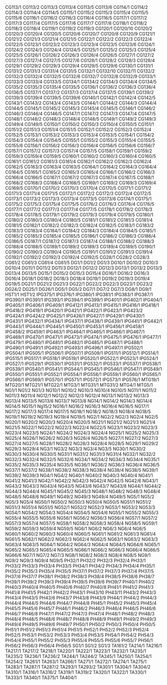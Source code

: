 CG113/1
CG113/2
CG113/3
CG113/4
CG113/5
CG113/6
CG114/1
CG114/2
CG114/3
CG114/4
CG114/5
CG115/1
CG115/2
CG115/3
CG115/4
CG115/5
CG115/6
CG116/1
CG116/2
CG116/3
CG116/4
CG116/5
CG117/1
CG117/2
CG117/3
CG117/4
CG117/5
CG117/6
CG117/7
CG117/8
CG118/1
CG118/2
CG118/3
CG118/4
CG119/1
CG119/2
CG119/3
CG120/1
CG120/10
CG120/2
CG120/3
CG120/4
CG120/5
CG120/6
CG120/7
CG120/8
CG120/9
CG121/1
CG121/2
CG121/3
CG121/4
CG121/5
CG122/1
CG122/2
CG122/3
CG122/4
CG122/5
CG123/1
CG123/2
CG123/3
CG123/4
CG123/5
CG123/6
CG124/1
CG124/2
CG124/3
CG124/4
CG124/5
CG125/1
CG125/2
CG125/3
CG125/4
CG125/5
CG126/1
CG126/2
CG126/3
CG126/4
CG126/5
CG127/1
CG127/2
CG127/3
CG127/4
CG127/5
CG127/6
CG128/1
CG128/2
CG128/3
CG128/4
CG129/1
CG129/2
CG129/3
CG129/4
CG129/5
CG129/6
CG130/1
CG131/1
CG131/2
CG131/3
CG131/4
CG131/5
CG132/1
CG132/10
CG132/11
CG132/2
CG132/3
CG132/4
CG132/5
CG132/6
CG132/7
CG132/8
CG132/9
CG133/1
CG133/3
CG133/4
CG133/5
CG134/1
CG134/2
CG134/3
CG134/4
CG134/5
CG135/2
CG135/3
CG135/4
CG135/5
CG136/1
CG136/2
CG136/3
CG136/4
CG136/5
CG137/1
CG137/2
CG137/3
CG137/4
CG137/5
CG139/1
CG139/2
CG139/3
CG139/4
CG139/5
CG139/6
CG140/1
CG142/1
CG142/4
CG142/5
CG143/1
CG143/2
CG143/4
CG143/5
CG144/1
CG144/2
CG144/3
CG144/4
CG144/5
CG145/1
CG145/2
CG145/3
CG145/4
CG145/5
CG146/1
CG146/2
CG146/3
CG146/4
CG146/5
CG147/1
CG147/2
CG147/3
CG147/4
CG147/5
CG148/1
CG148/2
CG148/3
CG148/4
CG148/5
CG149/1
CG149/2
CG149/3
CG149/4
CG149/5
CG150/1
CG150/2
CG150/3
CG150/4
CG150/5
CG151/1
CG151/2
CG151/3
CG151/4
CG151/5
CG152/1
CG152/2
CG152/3
CG152/4
CG152/5
CG153/1
CG153/2
CG153/3
CG153/4
CG153/5
CG154/1
CG154/2
CG154/3
CG154/4
CG154/5
CG155/1
CG155/2
CG155/3
CG155/4
CG155/5
CG155/6
CG156/1
CG156/2
CG156/3
CG156/4
CG156/5
CG156/6
CG156/7
CG157/1
CG157/2
CG157/3
CG157/4
CG157/5
CG158/1
CG159/1
CG159/2
CG159/3
CG159/4
CG159/5
CG160/1
CG160/2
CG160/3
CG160/4
CG160/5
CG161/1
CG161/2
CG161/3
CG161/4
CG162/1
CG162/2
CG162/3
CG162/4
CG162/5
CG163/3
CG163/4
CG163/5
CG164/1
CG164/2
CG164/3
CG164/4
CG164/5
CG165/1
CG165/2
CG165/3
CG165/4
CG166/1
CG166/2
CG166/3
CG166/4
CG166/5
CG167/1
CG167/2
CG167/3
CG167/4
CG167/5
CG168/1
CG168/2
CG168/3
CG168/4
CG168/5
CG169/1
CG169/2
CG169/3
CG169/4
CG169/5
CG170/1
CG170/2
CG170/3
CG170/4
CG170/5
CG171/1
CG171/2
CG171/3
CG171/4
CG171/5
CG172/1
CG172/2
CG172/3
CG172/4
CG172/5
CG173/1
CG173/2
CG173/3
CG173/4
CG173/5
CG173/6
CG174/1
CG175/1
CG175/2
CG175/3
CG175/4
CG175/5
CG176/2
CG176/3
CG176/4
CG176/5
CG177/1
CG177/2
CG177/3
CG177/4
CG177/5
CG178/1
CG178/2
CG178/3
CG178/4
CG178/5
CG179/1
CG179/2
CG179/3
CG179/4
CG179/5
CG180/1
CG180/2
CG180/3
CG180/4
CG180/5
CG181/1
CG181/2
CG181/3
CG181/4
CG181/5
CG182/1
CG182/2
CG182/3
CG182/4
CG182/5
CG183/1
CG183/2
CG183/3
CG183/4
CG184/1
CG184/2
CG184/3
CG184/4
CG184/5
CG185/1
CG185/2
CG185/3
CG185/4
CG185/5
CG186/1
CG186/2
CG186/3
CG186/4
CG186/5
CG187/1
CG187/2
CG187/3
CG187/4
CG188/1
CG188/2
CG188/3
CG188/4
CG188/5
CG189/1
CG189/2
CG189/3
CG189/4
CG189/5
CG190/1
CG190/2
CG190/3
CG190/4
CG190/5
CG191/1
CG191/2
CG191/3
CG191/4
CG192/1
CG192/2
CG192/3
CG192/4
CG192/5
CG28/1
CG28/2
CG28/3
CG61/2
CG61/3
CG61/4
CG61/5
DG1/1
DG1/2
DG1/3
DG10/1
DG10/2
DG10/3
DG10/4
DG11/1
DG11/2
DG11/3
DG12/1
DG12/2
DG12/3
DG13/1
DG13/2
DG13/3
DG13/4
DG13/5
DG15/1
DG15/2
DG15/3
DG15/4
DG16/1
DG16/2
DG16/3
DG16/4
DG18/1
DG18/2
DG18/3
DG18/4
DG19/1
DG19/2
DG19/3
DG19/4
DG19/5
DG21/1
DG21/2
DG21/3
DG22/1
DG22/2
DG22/3
DG23/1
DG23/2
DG24/2
DG25/1
DG26/1
DG5/1
DG5/2
DG7/1
DG7/2
DG7/3
DG8/1
DG9/1
HST1/1
HST1/2
IPG375/1
IPG376/1
IPG380/1
IPG381/1
IPG383/1
IPG387/1
IPG390/1
IPG391/1
IPG393/1
IPG394/1
IPG399/1
IPG401/1
IPG402/1
IPG404/1
IPG405/1
IPG406/1
IPG409/1
IPG412/1
IPG413/1
IPG415/1
IPG416/1
IPG418/1
IPG418/2
IPG419/1
IPG420/1
IPG421/1
IPG422/1
IPG423/1
IPG423/2
IPG424/1
IPG424/2
IPG425/1
IPG426/1
IPG427/1
IPG429/1
IPG430/1
IPG431/1
IPG432/1
IPG434/1
IPG437/1
IPG438/1
IPG439/1
IPG441/1
IPG442/1
IPG443/1
IPG444/1
IPG445/1
IPG450/1
IPG453/1
IPG456/1
IPG458/1
IPG458/2
IPG459/1
IPG463/1
IPG464/1
IPG465/1
IPG466/1
IPG467/1
IPG469/1
IPG470/1
IPG471/1
IPG473/1
IPG474/1
IPG475/1
IPG476/1
IPG477/1
IPG479/1
IPG480/1
IPG481/1
IPG482/1
IPG485/1
IPG487/1
IPG488/1
IPG490/1
IPG491/1
IPG492/1
IPG493/1
IPG496/1
IPG497/1
IPG502/1
IPG504/1
IPG505/1
IPG506/1
IPG507/1
IPG509/1
IPG511/1
IPG512/1
IPG514/1
IPG515/1
IPG517/1
IPG518/1
IPG519/1
IPG520/1
IPG522/1
IPG523/1
IPG524/1
IPG527/1
IPG529/1
IPG530/1
IPG531/1
IPG532/1
IPG533/1
IPG537/1
IPG538/1
IPG539/1
IPG540/1
IPG541/1
IPG544/1
IPG545/1
IPG546/1
IPG547/1
IPG549/1
IPG550/1
IPG551/1
IPG552/1
IPG554/1
IPG558/1
IPG559/1
IPG560/1
IPG565/1
IPG566/1
IPG569/1
IPG570/1
IPG571/1
IPG572/1
IPG573/1
IPG576/1
MTG19/1
MTG20/1
MTG21/1
MTG22/1
MTG3/1
MTG31/1
MTG31/2
MTG4/1
MTG5/1
NG1/1
NG1/2
NG1/3
NG10/1
NG10/2
NG10/3
NG10/4
NG10/5
NG11/1
NG11/2
NG11/3
NG11/4
NG12/1
NG12/2
NG12/3
NG12/4
NG13/1
NG13/2
NG13/3
NG13/4
NG13/5
NG13/6
NG13/7
NG13/8
NG14/1
NG14/2
NG14/3
NG14/4
NG14/5
NG15/1
Ng15/2
NG16/1
NG16/2
NG16/3
NG16/4
NG16/5
NG17/1
NG17/2
NG17/3
NG17/4
NG17/5
NG18/1
NG18/2
NG18/3
NG18/4
NG18/5
NG19/1
NG19/2
NG19/3
NG19/4
NG19/5
NG2/1
NG2/2
NG2/3
NG2/4
NG2/5
NG20/1
NG20/2
NG20/3
NG20/4
NG20/5
NG21/1
NG21/2
NG21/3
NG21/4
NG21/5
NG22/1
NG22/2
NG22/3
NG22/4
NG22/5
NG23/1
NG23/2
NG23/3
NG23/4
NG23/5
NG24/1
NG24/2
NG24/3
NG24/4
NG25/1
NG25/2
NG25/3
NG25/4
NG26/1
NG26/2
NG26/3
NG26/4
NG26/5
NG27/1
NG27/2
NG27/3
NG27/4
NG27/5
NG28/1
NG28/2
NG28/3
NG28/4
NG28/5
NG29/1
NG29/2
NG29/3
NG29/4
NG3/1
NG3/2
NG3/3
NG3/4
NG3/5
NG30/1
NG30/2
NG30/3
NG30/4
NG30/5
NG31/1
NG31/2
NG31/3
NG31/4
NG32/1
NG32/2
NG32/3
NG32/4
NG32/5
NG32/6
NG34/1
NG34/2
NG34/3
NG34/4
NG35/1
NG35/2
NG35/3
NG35/4
NG35/5
NG36/1
NG36/2
NG36/3
NG36/4
NG36/5
NG37/1
NG37/2
NG38/1
NG38/2
NG38/3
NG38/4
NG38/4
NG38/5
NG39/1
NG39/2
NG39/3
NG4/1
NG4/2
NG40/1
NG40/2
NG40/3
NG40/4
NG41/1
NG41/2
NG41/3
NG42/1
NG42/2
NG42/3
NG42/4
NG42/5
NG42/6
NG43/1
NG43/2
NG43/3
NG43/4
NG43/5
NG43/6
NG43/7
NG43/8
NG44/1
NG44/2
NG44/3
NG44/4
NG45/1
NG45/2
NG45/3
NG48/1
NG48/2
NG48/3
NG48/4
NG48/5
NG48/6
NG49/1
NG49/2
NG49/3
NG49/4
NG49/5
NG5/1
NG5/2
NG5/3
NG5/4
NG50/1
NG50/2
NG50/3
NG50/4
NG50/5
NG51/1
NG51/2
NG51/3
NG51/4
NG51/5
NG52/1
NG52/2
NG52/3
NG53/1
NG53/2
NG53/3
NG54/1
NG54/2
NG54/3
NG54/4
NG54/5
NG54/6
NG55/1
NG55/2
NG55/3
NG55/4
NG55/5
NG55/6
NG56/1
NG56/2
NG56/3
NG56/4
NG57/1
NG57/2
NG57/3
NG57/4
NG57/5
NG58/1
NG58/2
NG58/3
NG58/4
NG58/5
NG59/1
NG59/2
NG59/3
NG59/4
NG59/5
NG6/1
NG6/2
NG6/3
NG6/4
NG6/5
NG60/1
NG60/2
NG60/3
NG60/4
NG60/5
NG61/1
NG61/2
NG61/3
NG61/4
NG61/5
NG62/1
NG62/2
NG62/3
NG62/4
NG62/5
NG63/1
NG63/2
NG63/3
NG63/4
NG63/5
NG64/1
NG64/2
NG64/3
NG64/4
NG64/5
NG64/6
NG65/1
NG65/2
NG65/3
NG65/4
NG65/5
NG66/1
NG66/2
NG66/3
NG66/4
NG66/5
NG66/6
NG7/1
NG7/2
NG7/3
NG8/1
NG8/2
NG8/3
NG8/4
NG8/5
NG9/1
NG9/2
NG9/3
NG9/4
NG9/5
PH32/1
PH32/2
PH32/3
PH32/4
PH33/1
PH33/2
PH33/3
PH33/4
PH33/5
PH34/1
PH34/2
PH34/3
PH34/4
PH35/1
PH35/2
PH35/3
PH35/4
PH35/5
PH37/1
PH37/2
PH37/3
PH37/4
PH37/5
PH37/6
PH37/7
PH38/1
PH38/2
PH38/3
PH38/4
PH38/5
PH38/6
PH38/7
PH39/1
PH39/2
PH39/3
PH39/4
PH39/5
PH39/6
PH39/7
PH40/1
PH40/2
PH40/3
PH40/4
PH40/5
PH40/6
PH40/7
PH40/8
PH41/1
PH41/2
PH41/3
PH41/4
PH41/5
PH42/1
PH42/2
PH43/1
PH43/10
PH43/11
PH43/2
PH43/3
PH43/4
PH43/5
PH43/6
PH43/7
PH43/8
PH43/9
PH44/1
PH44/2
PH44/3
PH44/4
PH44/5
PH44/6
PH44/7
PH44/8
PH45/1
PH45/2
PH45/3
PH45/4
PH45/5
PH45/6
PH45/7
PH46/1
PH46/2
PH46/3
PH46/4
PH46/5
PH46/6
PH46/7
PH46/8
PH47/1
PH47/2
PH47/3
PH47/4
PH48/1
PH48/2
PH48/3
PH48/4
PH48/5
PH48/6
PH48/7
PH48/8
PH48/9
PH49/1
PH49/2
PH49/3
PH49/4
PH49/5
PH49/6
PH49/7
PH50/1
PH50/2
PH50/3
PH50/4
PH50/5
PH51/1
PH51/2
PH51/3
PH51/4
PH51/5
PH52/1
PH52/2
PH52/3
PH52/4
PH52/5
PH53/1
PH53/2
PH53/3
PH53/4
PH53/5
PH54/1
PH54/2
PH54/3
PH54/4
PH55/1
PH55/2
PH55/3
PH55/4
PH55/5
PH55/6
PH55/7
PH56/1
PH56/2
PH56/3
PH56/4
PH56/5
SG1/1
SG1/2
SG1/3
TA161/2
TA214/1
TA216/1
TA217/1
TA217/2
TA218/1
TA220/1
TA222/1
TA223/1
TA232/1
TA235/1
TA235/2
TA236/1
TA236/2
TA244/1
TA244/2
TA245/1
TA250/1
TA254/1
TA254/2
TA261/1
TA263/1
TA266/1
TA271/1
TA272/1
TA274/1
TA275/1
TA283/1
TA287/1
TA287/2
TA293/1
TA293/2
TA301/1
TA304/1
TA304/2
TA310/1
TA316/1
TA316/2
TA319/1
TA319/2
TA320/1
TA322/1
TA330/1
TA333/1
TA340/1
TA375/1
TA404/1
